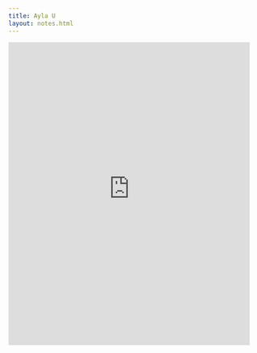 ```yaml
---
title: Ayla U
layout: notes.html
---
```


<iframe 
  src='https://university.aylanetworks.com/oltpublish/site/taketest.do?dispatch=taketest&testId=26a80dc9-b788-11e8-a58e-0cc47a3505aa&inner=true' 
  FRAMEBORDER='0' 
  style='width:95%;
  height:600px;
  margin:0px; 
  padding:0px;'>
</iframe>
